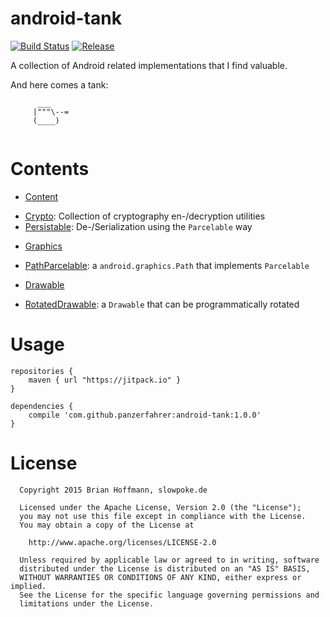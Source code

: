 android-tank
============
[![Build Status](https://travis-ci.org/panzerfahrer/android-tank.svg?branch=master)](https://travis-ci.org/panzerfahrer/android-tank) [![Release](https://img.shields.io/github/tag/panzerfahrer/android-tank.svg?label=maven)](https://jitpack.io/#panzerfahrer/android-tank/v1.0.0)


A collection of Android related implementations that I find valuable.


And here comes a tank:

```
      ___
     |"""\--=
     (____)
  
```


Contents
=========

* [Content](de/slowpoke/androidtank/content)
 - [Crypto](de/slowpoke/androidtank/content/Crypto.java): Collection of cryptography en-/decryption utilities
 - [Persistable](de/slowpoke/androidtank/content/Persistable.java): De-/Serialization using the `Parcelable` way
* [Graphics](de/slowpoke/androidtank/graphics)
 - [PathParcelable](de/slowpoke/androidtank/graphics/PathParcelable.java): a `android.graphics.Path` that implements `Parcelable`
* [Drawable](de/slowpoke/androidtank/graphics/drawable)
 - [RotatedDrawable](de/slowpoke/androidtank/graphics/drawable/RotatedDrawable.java): a `Drawable` that can be programmatically rotated
  

Usage
======

    repositories {
        maven { url "https://jitpack.io" }
    }
    
    dependencies {
        compile 'com.github.panzerfahrer:android-tank:1.0.0'
    }

License
=======

```
  Copyright 2015 Brian Hoffmann, slowpoke.de

  Licensed under the Apache License, Version 2.0 (the "License");
  you may not use this file except in compliance with the License.
  You may obtain a copy of the License at

    http://www.apache.org/licenses/LICENSE-2.0
 
  Unless required by applicable law or agreed to in writing, software
  distributed under the License is distributed on an "AS IS" BASIS,
  WITHOUT WARRANTIES OR CONDITIONS OF ANY KIND, either express or implied.
  See the License for the specific language governing permissions and
  limitations under the License.
```
